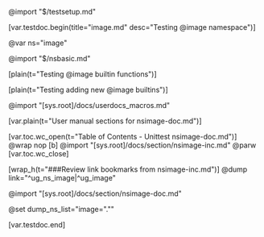 @import "$/testsetup.md"

[var.testdoc.begin(title="image.md" desc="Testing @image namespace")]

@var ns="image"

@import "$/nsbasic.md"

[plain(t="Testing @image builtin functions")]

[plain(t="Testing adding new @image builtins")]



@import "[sys.root]/docs/userdocs_macros.md"

[var.plain(t="User manual sections for nsimage-doc.md")]

[var.toc.wc_open(t="Table of Contents - Unittest nsimage-doc.md")]
@wrap nop
[b]
@import "[sys.root]/docs/section/nsimage-inc.md"
@parw
[var.toc.wc_close]

[wrap_h(t="###Review link bookmarks from nsimage-inc.md")]
@dump link="^ug_ns_image|^ug_image"

@import "[sys.root]/docs/section/nsimage-doc.md"



@set dump_ns_list="image=\".\""

[var.testdoc.end]
